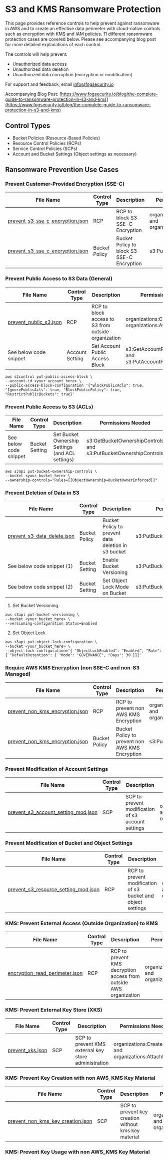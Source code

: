 # S3 and KMS Ransomware Protection

This page provides reference controls to help prevent against ransomware in AWS and to create an effective data perimeter with cloud-native controls such as encryption with KMS and IAM policies. 11 different ransomware protection cases are covered below.  Please see accompanying blog post for more detailed explanations of each control.

The controls will help prevent: 

* Unauthorized data access
* Unauthorized data deletion
* Unauthorized data corruption (encryption or modification)

For support and feedback, email <info@fogsecurity.io>

Accompanying Blog Post: [https://www.fogsecurity.io/blog/the-complete-guide-to-ransomware-protection-in-s3-and-kms](https://www.fogsecurity.io/blog/the-complete-guide-to-ransomware-protection-in-s3-and-kms)

## Control Types 

* Bucket Policies (Resource-Based Policies)
* Resource Control Policies (RCPs)
* Service Control Policies (SCPs)
* Account and Bucket Settings (Object settings as necessary)

## Ransomware Prevention Use Cases

### Prevent Customer-Provided Encryption (SSE-C)

| File Name | Control Type | Description | Permissions Needed |
|-----------|--------------|--------------|-------------------|
| [prevent_s3_sse_c_encryption.json](policies/resource_control_policies/prevent_s3_sse_c_encryption.json)| RCP | RCP to block S3 SSE-C Encryption | organizations:CreatePolicy and organizations:AttachPolicy |
| [prevent_s3_sse_c_encryption.json](policies/bucket_policies/prevent_s3_sse_c_encryption.json) | Bucket Policy | Bucket Policy to block S3 SSE-C Encryption | s3:PutBucketPolicy |

### Prevent Public Access to S3 Data (General)

| File Name | Control Type | Description | Permissions Needed |
|-----------|--------------|--------------|-------------------|
| [prevent_public_s3.json](policies/resource_control_policies/prevent_public_s3.json)| RCP | RCP to block access to S3 from outside organization | organizations:CreatePolicy and organizations:AttachPolicy |
| See below code snippet | Account Setting | Set Account Public Access Block | s3:GetAccountPublicAccessBlock and s3:PutAccountPublicAccessBlock | 

```
aws s3control put-public-access-block \
--account-id <your_account_here> \
--public-access-block-configuration '{"BlockPublicAcls": true, "IgnorePublicAcls": true, "BlockPublicPolicy": true, "RestrictPublicBuckets": true}'
```

### Prevent Public Access to S3 (ACLs)

| File Name | Control Type | Description | Permissions Needed |
|-----------|--------------|--------------|-------------------|
| See below code snippet | Bucket Setting | Set Bucket Ownership Settings (and ACL settings) | s3:GetBucketOwnershipControls and s3:PutBucketOwnershipControls |

```
aws s3api put-bucket-ownership-controls \
--bucket <your_bucket_here> \
--ownership-controls="Rules=[{ObjectOwnership=BucketOwnerEnforced}]"
```

### Prevent Deletion of Data in S3

| File Name | Control Type | Description | Permissions Needed |
|-----------|--------------|--------------|-------------------|
| [prevent_s3_data_delete.json](policies/bucket_policies/prevent_s3_data_delete.json)| Bucket Policy | Bucket Policy to prevent data deletion in s3 bucket | s3:PutBucketPolicy |
| See below code snippet (1) | Bucket Setting | Enable Bucket Versioning | s3:PutBucketVersioning | 
| See below code snippet (2) | Bucket Setting | Set Object Lock Mode on Bucket | s3:PutBucketObjectLockConfiguration | 

1.  Set Bucket Versioning
```
aws s3api put-bucket-versioning \
--bucket <your_bucket_here> \
--versioning-configuration Status=Enabled
```

2.  Set Object Lock
```
aws s3api put-object-lock-configuration \
--bucket <your_bucket_here> \
--object-lock-configuration='{ "ObjectLockEnabled": "Enabled", "Rule": { "DefaultRetention": { "Mode": "GOVERNANCE", "Days": 30 }}}'
```

### Require AWS KMS Encryption (non SSE-C and non-S3 Managed)

| File Name | Control Type | Description | Permissions Needed |
|-----------|--------------|--------------|-------------------|
| [prevent_non_kms_encryption.json](policies/resource_control_policies/prevent_non_kms_encryption.json)| RCP | RCP to prevent non AWS KMS Encryption | organizations:CreatePolicy and organizations:AttachPolicy |
| [prevent_non_kms_encryption.json](policies/bucket_policies/prevent_non_kms_encryption.json) | Bucket Policy | Bucket Policy to prevent non AWS KMS Encryption | s3:PutBucketPolicy |

### Prevent Modification of Account Settings

| File Name | Control Type | Description | Permissions Needed |
|-----------|--------------|--------------|-------------------|
| [prevent_s3_account_setting_mod.json](policies/service_control_policies/prevent_s3_account_setting_mod.json)| SCP | SCP to prevent modification of s3 account settings | organizations:CreatePolicy and organizations:AttachPolicy |

### Prevent Modification of Bucket and Object Settings

| File Name | Control Type | Description | Permissions Needed |
|-----------|--------------|--------------|-------------------|
| [prevent_s3_resource_setting_mod.json](policies/resource_control_policies/prevent_s3_resource_setting_mod.json)| RCP | RCP to prevent modification of s3 bucket and object settings | organizations:CreatePolicy and organizations:AttachPolicy |

### KMS: Prevent External Access (Outside Organization) to KMS

| File Name | Control Type | Description | Permissions Needed |
|-----------|--------------|--------------|-------------------|
| [encryption_read_perimeter.json](policies/resource_control_policies/encryption_read_perimeter.json)| RCP | RCP to prevent KMS decryption access from outside AWS organization | organizations:CreatePolicy and organizations:AttachPolicy |

### KMS: Prevent External Key Store (XKS)

| File Name | Control Type | Description | Permissions Needed |
|-----------|--------------|--------------|-------------------|
| [prevent_xks.json](policies/service_control_policies/prevent_xks.json)| SCP | SCP to prevent KMS external key store administration | organizations:CreatePolicy and organizations:AttachPolicy |

### KMS: Prevent Key Creation with non AWS_KMS Key Material

| File Name | Control Type | Description | Permissions Needed |
|-----------|--------------|--------------|-------------------|
| [prevent_non_kms_key_creation.json](policies/service_control_policies/prevent_non_kms_key_creation.json)| SCP | SCP to prevent key creation without kms key material | organizations:CreatePolicy and organizations:AttachPolicy |

### KMS: Prevent Key Usage with non AWS_KMS Key Material
